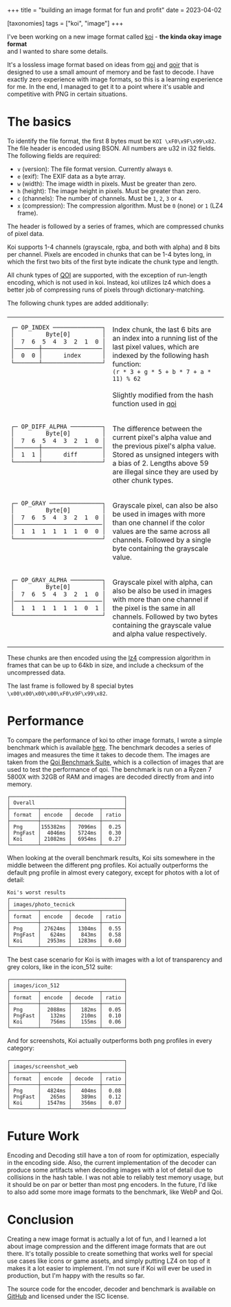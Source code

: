 +++
title = "building an image format for fun and profit"
date = 2023-04-02

[taxonomies]
tags = ["koi", "image"]
+++

I've been working on a new image format called [koi](https://github.com/explodingcamera/koi) - **the kinda okay image format**  
and I wanted to share some details.

It's a lossless image format based on ideas from [qoi](https://phoboslab.org/log/2021/11/qoi-fast-lossless-image-compression) and [qoir](https://nigeltao.github.io/blog/2022/qoir.html) that is designed to use a small amount of memory and be fast to decode. I have exactly zero experience with image formats, so this is a learning experience for me. In the end, I managed to get it to a point where it's usable and competitive with PNG in certain situations.

# The basics

To identify the file format, the first 8 bytes must be `KOI \xF0\x9F\x99\x82`. The file header is encoded using BSON. All numbers are u32 in i32 fields. The following fields are required:

- `v` (version): The file format version. Currently always `0`.
- `e` (exif): The EXIF data as a byte array.
- `w` (width): The image width in pixels. Must be greater than zero.
- `h` (height): The image height in pixels. Must be greater than zero.
- `c` (channels): The number of channels. Must be `1`, `2`, `3` or `4`.
- `x` (compression): The compression algorithm. Must be `0` (none) or `1` (LZ4 frame).

The header is followed by a series of frames, which are compressed chunks of pixel data.

Koi supports 1-4 channels (grayscale, rgba, and both with alpha) and 8 bits per channel. Pixels are encoded in chunks that can be 1-4 bytes long, in which the first two bits of the first byte indicate the chunk type and length.

All chunk types of [QOI](https://phoboslab.org/log/2021/11/qoi-fast-lossless-image-compression) are supported, with the exception of run-length encoding, which is not used in koi. Instead, koi utilizes lz4 which does a better job of compressing runs of pixels through dictionary-matching.

The following chunk types are added additionally:

<style>
  .chunk-table {
    /* overflow: auto;
    display: flex;
    padding: 0;
    /* border: none; */ */
  }
  .chunk-table pre {
    line-height: 1.2;
    display: flex;
    justify-content: center;
  }
  .chunk-table tbody {
    display: flex;
    flex-direction: column;
  }
  .chunk-table tr {
    display: flex;
    flex-wrap: wrap;
  }
  .chunk-table td:first-child {
    flex: 1;
  }
  .chunk-table td:last-child {
    flex: 999;
    min-width: 15rem;
  }
</style>

<table class="chunk-table">
  <tr>
    <td>
      <pre><code>┌─ OP_INDEX ──────────────┐
│         Byte[0]         │
│  7  6  5  4  3  2  1  0 │
│───────┼─────────────────│
│  0  0 │      index      │
└───────┴─────────────────┘</code></pre></td>
    <td><p>
      Index chunk, the last 6 bits are an index into a running list of the last pixel values, which are indexed by the following hash function:<br/>
      <code>(r * 3 + g * 5 + b * 7 + a * 11) % 62</code><br/><br/>
      Slightly modified from the hash function used in <a href="https://qoiformat.org/qoi-specification.pdf">qoi</a>
    </p></td>
  </tr>
  <tr>
    <td>
      <pre><code>┌─ OP_DIFF_ALPHA ─────────┐
│         Byte[0]         │
│  7  6  5  4  3  2  1  0 │
│───────┼─────────────────│
│  1  1 │      diff       │
└───────┴─────────────────┘</code></pre></td>
    <td><p>
      The difference between the current pixel's alpha value and the previous pixel's alpha value. Stored as unsigned integers with a bias of 2. Lengths above 59 are illegal since they are used by other chunk types.
    </p></td>
  </tr>
  <tr>
    <td>
      <pre><code>┌─ OP_GRAY ───────────────┐
│         Byte[0]         │
│  7  6  5  4  3  2  1  0 │
│─────────────────────────│
│  1  1  1  1  1  1  0  0 │
└─────────────────────────┘</code></pre></td>
    <td><p>
      Grayscale pixel, can also be also be used in images with more than one channel if the color values are the same across all channels. Followed by a single byte containing the grayscale value.
    </p></td>
  </tr>
  <tr>
    <td>
      <pre><code>┌─ OP_GRAY_ALPHA ─────────┐
│         Byte[0]         │
│  7  6  5  4  3  2  1  0 │
│─────────────────────────│
│  1  1  1  1  1  1  0  1 │
└─────────────────────────┘</code></pre></td>
    <td><p>
      Grayscale pixel with alpha, can also be also be used in images with more than one channel if the pixel is the same in all channels. Followed by two bytes containing the grayscale value and alpha value respectively.
    </p></td>
  </tr>
</table>

These chunks are then encoded using the [lz4](https://lz4.github.io/lz4/) compression algorithm in frames that can be up to 64kb in size, and include a checksum of the uncompressed data.

The last frame is followed by 8 special bytes `\x00\x00\x00\x00\xF0\x9F\x99\x82`.

# Performance

To compare the performance of koi to other image formats, I wrote a simple benchmark which is available [here](https://github.com/explodingcamera/koi-rs/tree/main/koi-bench). The benchmark decodes a series of images and measures the time it takes to decode them. The images are taken from the [Qoi Benchmark Suite](https://qoiformat.org/benchmark/), which is a collection of images that are used to test the performance of qoi. The benchmark is run on a Ryzen 7 5800X with 32GB of RAM and images are decoded directly from and into memory.

```
┌─────────────────────────────────────┐
│ Overall                             │
├─────────┬─────────┬─────────┬───────┤
│ format  │ encode  │ decode  │ ratio │
├─────────┼─────────┼─────────┼───────┤
│ Png     │155382ms │  7096ms │  0.25 │
│ PngFast │  4046ms │  5724ms │  0.30 │
│ Koi     │ 21082ms │  6954ms │  0.27 │
└─────────┴─────────┴─────────┴───────┘
```

When looking at the overall benchmark results, Koi sits somewhere in the middle between the different png profiles. Koi actually outperforms the default png profile in almost every category, except
for photos with a lot of detail:

```
Koi's worst results
┌─────────────────────────────────────┐
│ images/photo_tecnick                │
├─────────┬─────────┬─────────┬───────┤
│ format  │ encode  │ decode  │ ratio │
├─────────┼─────────┼─────────┼───────┤
│ Png     │ 27624ms │  1304ms │  0.55 │
│ PngFast │   624ms │   843ms │  0.58 │
│ Koi     │  2953ms │  1283ms │  0.60 │
└─────────┴─────────┴─────────┴───────┘
```

The best case scenario for Koi is with images with a lot of transparency and grey colors, like in the icon_512 suite:

```
┌─────────────────────────────────────┐
│ images/icon_512                     │
├─────────┬─────────┬─────────┬───────┤
│ format  │ encode  │ decode  │ ratio │
├─────────┼─────────┼─────────┼───────┤
│ Png     │  2088ms │   182ms │  0.05 │
│ PngFast │   132ms │   210ms │  0.10 │
│ Koi     │   756ms │   155ms │  0.06 │
└─────────┴─────────┴─────────┴───────┘
```

And for screenshots, Koi actually outperforms both png profiles in every category:

```
┌─────────────────────────────────────┐
│ images/screenshot_web               │
├─────────┬─────────┬─────────┬───────┤
│ format  │ encode  │ decode  │ ratio │
├─────────┼─────────┼─────────┼───────┤
│ Png     │  4824ms │   404ms │  0.08 │
│ PngFast │   265ms │   389ms │  0.12 │
│ Koi     │  1547ms │   356ms │  0.07 │
└─────────┴─────────┴─────────┴───────┘
```

# Future Work

Encoding and Decoding still have a ton of room for optimization, especially in the encoding side. Also, the current implementation of the decoder can produce some artifacts when decoding images with a lot of detail due to collisions in the hash table. I was not able to reliably test memory usage, but it should be on par or better than most png encoders. In the future, I'd like to also add some more image formats to the benchmark, like WebP and Qoi.

# Conclusion

Creating a new image format is actually a lot of fun, and I learned a lot about image compression and the different image formats that are out there. It's totally possible to create something that works well for special use cases like icons or game assets, and simply putting LZ4 on top of it makes it a lot easier to implement. I'm not sure if Koi will ever be used in production, but I'm happy with the results so far.

The source code for the encoder, decoder and benchmark is available on [GitHub](https://github.com/explodingcamera/koi-rs) and licensed under the ISC license.
